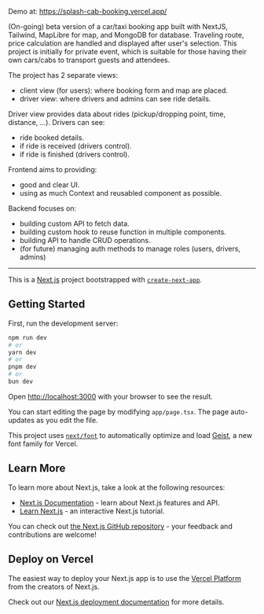 Demo at: https://splash-cab-booking.vercel.app/

(On-going) beta version of a car/taxi booking app built with NextJS, Tailwind, MapLibre for map, and MongoDB for database. Traveling route, price calculation are handled and displayed after user's selection. This project is initially for private event, which is suitable for those having their own cars/cabs to transport guests and attendees.

The project has 2 separate views:

- client view (for users): where booking form and map are placed.
- driver view: where drivers and admins can see ride details.

Driver view provides data about rides (pickup/dropping point, time, distance, ...). Drivers can see:

- ride booked details.
- if ride is received (drivers control).
- if ride is finished (drivers control).

Frontend aims to providing:

- good and clear UI.
- using as much Context and reusabled component as possible.

Backend focuses on:

- building custom API to fetch data.
- building custom hook to reuse function in multiple components.
- building API to handle CRUD operations.
- (for future) managing auth methods to manage roles (users, drivers, admins)

---

This is a [Next.js](https://nextjs.org) project bootstrapped with [`create-next-app`](https://nextjs.org/docs/app/api-reference/cli/create-next-app).

## Getting Started

First, run the development server:

```bash
npm run dev
# or
yarn dev
# or
pnpm dev
# or
bun dev
```

Open [http://localhost:3000](http://localhost:3000) with your browser to see the result.

You can start editing the page by modifying `app/page.tsx`. The page auto-updates as you edit the file.

This project uses [`next/font`](https://nextjs.org/docs/app/building-your-application/optimizing/fonts) to automatically optimize and load [Geist](https://vercel.com/font), a new font family for Vercel.

## Learn More

To learn more about Next.js, take a look at the following resources:

- [Next.js Documentation](https://nextjs.org/docs) - learn about Next.js features and API.
- [Learn Next.js](https://nextjs.org/learn) - an interactive Next.js tutorial.

You can check out [the Next.js GitHub repository](https://github.com/vercel/next.js) - your feedback and contributions are welcome!

## Deploy on Vercel

The easiest way to deploy your Next.js app is to use the [Vercel Platform](https://vercel.com/new?utm_medium=default-template&filter=next.js&utm_source=create-next-app&utm_campaign=create-next-app-readme) from the creators of Next.js.

Check out our [Next.js deployment documentation](https://nextjs.org/docs/app/building-your-application/deploying) for more details.
